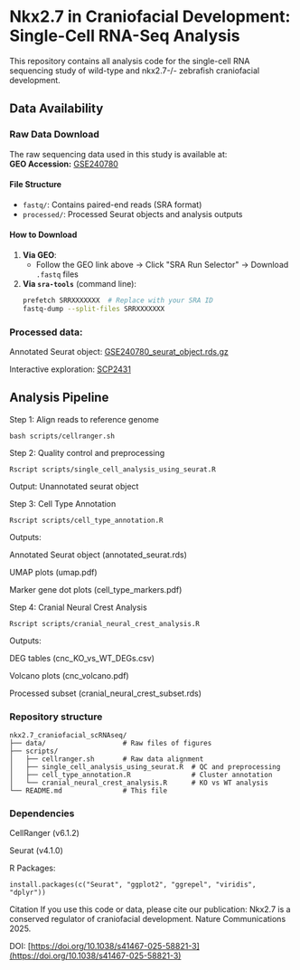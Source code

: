 # Nkx2.7 in Craniofacial Development: Single-Cell RNA-Seq Analysis

This repository contains all analysis code for the single-cell RNA sequencing study of wild-type and nkx2.7-/- zebrafish craniofacial development.

## Data Availability

### Raw Data Download
The raw sequencing data used in this study is available at:  
**GEO Accession:** [GSE240780](https://www.ncbi.nlm.nih.gov/geo/query/acc.cgi?acc=GSE240780)  

#### File Structure
- `fastq/`: Contains paired-end reads (SRA format)  
- `processed/`: Processed Seurat objects and analysis outputs  

#### How to Download
1. **Via GEO**:  
   - Follow the GEO link above → Click "SRA Run Selector" → Download `.fastq` files  
2. **Via `sra-tools`** (command line):  
   ```bash
   prefetch SRRXXXXXXX  # Replace with your SRA ID
   fastq-dump --split-files SRRXXXXXXX

### Processed data:

Annotated Seurat object: [GSE240780_seurat_object.rds.gz](https://www.ncbi.nlm.nih.gov/geo/download/?acc=GSE240780&format=file&file=GSE240780%5Fseurat%5Fobject%2Erds%2Egz)

Interactive exploration: [SCP2431](https://singlecell.broadinstitute.org/single_cell/study/SCP2431/nkx2-7-is-a-conserved-regulator-of-craniofacial-development)

## Analysis Pipeline
 
Step 1: Align reads to reference genome
   ```
   bash scripts/cellranger.sh
   ```

Step 2: Quality control and preprocessing
   ```
   Rscript scripts/single_cell_analysis_using_seurat.R
   ```
   Output: Unannotated seurat object

Step 3: Cell Type Annotation
   ```
   Rscript scripts/cell_type_annotation.R
   ```
   Outputs:
   
   Annotated Seurat object (annotated_seurat.rds)
   
   UMAP plots (umap.pdf)
   
   Marker gene dot plots (cell_type_markers.pdf)
   
Step 4: Cranial Neural Crest Analysis
   ```
   Rscript scripts/cranial_neural_crest_analysis.R
   ```
   Outputs:
   
   DEG tables (cnc_KO_vs_WT_DEGs.csv)
   
   Volcano plots (cnc_volcano.pdf)
   
   Processed subset (cranial_neural_crest_subset.rds)

### Repository structure

```
nkx2.7_craniofacial_scRNAseq/
├── data/                   # Raw files of figures
├── scripts/
│   ├── cellranger.sh       # Raw data alignment
│   ├── single_cell_analysis_using_seurat.R  # QC and preprocessing
│   ├── cell_type_annotation.R               # Cluster annotation
│   └── cranial_neural_crest_analysis.R      # KO vs WT analysis
└── README.md               # This file
```

### Dependencies

CellRanger (v6.1.2)

Seurat (v4.1.0)

R Packages:
```
install.packages(c("Seurat", "ggplot2", "ggrepel", "viridis", "dplyr"))
```

Citation
If you use this code or data, please cite our publication:
Nkx2.7 is a conserved regulator of craniofacial development. Nature Communications 2025. 

DOI: [https://doi.org/10.1038/s41467-025-58821-3](https://doi.org/10.1038/s41467-025-58821-3)



